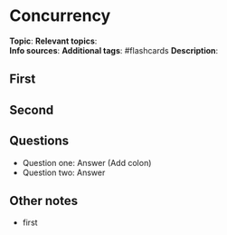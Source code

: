 # Concurrency

**Topic**: 
**Relevant topics**:  
**Info sources**: 
**Additional tags**: #flashcards
**Description**: 



## First


## Second


## Questions

- Question one: Answer (Add colon)
- Question two: Answer


## Other notes

- first

